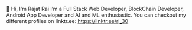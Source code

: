 👋 Hi, I'm Rajat Rai
I’m a Full Stack Web Developer,
BlockChain Developer, 
Android App Developer 
and AI and ML enthusiastic.
You can checkout my different profiles on linktr.ee:
https://linktr.ee/rj_30

